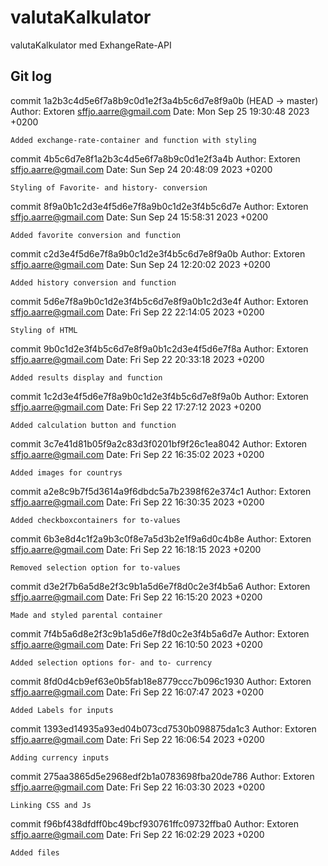 # valutaKalkulator
valutaKalkulator med ExhangeRate-API

## Git log 

commit 1a2b3c4d5e6f7a8b9c0d1e2f3a4b5c6d7e8f9a0b (HEAD -> master)
Author: Extoren <sffjo.aarre@gmail.com>
Date:   Mon Sep 25 19:30:48 2023 +0200

    Added exchange-rate-container and function with styling

commit 4b5c6d7e8f1a2b3c4d5e6f7a8b9c0d1e2f3a4b
Author: Extoren <sffjo.aarre@gmail.com>
Date:   Sun Sep 24 20:48:09 2023 +0200

    Styling of Favorite- and history- conversion

commit 8f9a0b1c2d3e4f5d6e7f8a9b0c1d2e3f4b5c6d7e
Author: Extoren <sffjo.aarre@gmail.com>
Date:   Sun Sep 24 15:58:31 2023 +0200

    Added favorite conversion and function

commit c2d3e4f5d6e7f8a9b0c1d2e3f4b5c6d7e8f9a0b
Author: Extoren <sffjo.aarre@gmail.com>
Date:   Sun Sep 24 12:20:02 2023 +0200

    Added history conversion and function

commit 5d6e7f8a9b0c1d2e3f4b5c6d7e8f9a0b1c2d3e4f
Author: Extoren <sffjo.aarre@gmail.com>
Date:   Fri Sep 22 22:14:05 2023 +0200

    Styling of HTML

commit 9b0c1d2e3f4b5c6d7e8f9a0b1c2d3e4f5d6e7f8a
Author: Extoren <sffjo.aarre@gmail.com>
Date:   Fri Sep 22 20:33:18 2023 +0200

    Added results display and function

commit 1c2d3e4f5d6e7f8a9b0c1d2e3f4b5c6d7e8f9a0b
Author: Extoren <sffjo.aarre@gmail.com>
Date:   Fri Sep 22 17:27:12 2023 +0200

    Added calculation button and function

commit 3c7e41d81b05f9a2c83d3f0201bf9f26c1ea8042
Author: Extoren <sffjo.aarre@gmail.com>
Date:   Fri Sep 22 16:35:02 2023 +0200

    Added images for countrys

commit a2e8c9b7f5d3614a9f6dbdc5a7b2398f62e374c1
Author: Extoren <sffjo.aarre@gmail.com>
Date:   Fri Sep 22 16:30:35 2023 +0200

    Added checkboxcontainers for to-values

commit 6b3e8d4c1f2a9b3c0f8e7a5d3b2e1f9a6d0c4b8e
Author: Extoren <sffjo.aarre@gmail.com>
Date:   Fri Sep 22 16:18:15 2023 +0200

    Removed selection option for to-values

commit d3e2f7b6a5d8e2f3c9b1a5d6e7f8d0c2e3f4b5a6
Author: Extoren <sffjo.aarre@gmail.com>
Date:   Fri Sep 22 16:15:20 2023 +0200

    Made and styled parental container

commit 7f4b5a6d8e2f3c9b1a5d6e7f8d0c2e3f4b5a6d7e
Author: Extoren <sffjo.aarre@gmail.com>
Date:   Fri Sep 22 16:10:50 2023 +0200

    Added selection options for- and to- currency

commit 8fd0d4cb9ef63e0b5fab18e8779ccc7b096c1930
Author: Extoren <sffjo.aarre@gmail.com>
Date:   Fri Sep 22 16:07:47 2023 +0200

    Added Labels for inputs

commit 1393ed14935a93ed04b073cd7530b098875da1c3
Author: Extoren <sffjo.aarre@gmail.com>
Date:   Fri Sep 22 16:06:54 2023 +0200

    Adding currency inputs 

commit 275aa3865d5e2968edf2b1a0783698fba20de786
Author: Extoren <sffjo.aarre@gmail.com>
Date:   Fri Sep 22 16:03:30 2023 +0200

    Linking CSS and Js

commit f96bf438dfdff0bc49bcf930761ffc09732ffba0
Author: Extoren <sffjo.aarre@gmail.com>
Date:   Fri Sep 22 16:02:29 2023 +0200

    Added files

